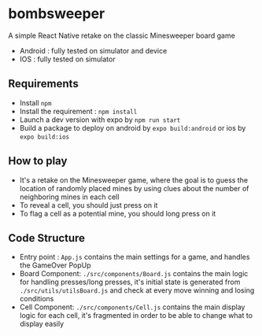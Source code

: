 # bombsweeper
A simple React Native retake on the classic Minesweeper board game
- Android : fully tested on simulator and device 
- IOS : fully tested on simulator
## Requirements
- Install  ```npm```
- Install the requirement : ```npm install```
- Launch a dev version with expo by ```npm run start```
- Build a package to deploy on android by ```expo build:android``` or ios by ```expo build:ios```

## How to play
- It's a retake on the Minesweeper game, where the goal is to guess the location of randomly placed mines by using clues about the number of neighboring mines in each cell
- To reveal a cell, you should just press on it
- To flag a cell as a potential mine, you should long press on it

## Code Structure

- Entry point : ```App.js``` contains the main settings for a game, and handles the GameOver PopUp
- Board Component: ```./src/components/Board.js``` contains the main logic for handling presses/long presses, it's initial state is generated from ```./src/utils/utilsBoard.js``` and check at every move winning and losing conditions
- Cell Component: ```./src/components/Cell.js``` contains the main display logic for each cell, it's fragmented in order to be able to change what to display easily
